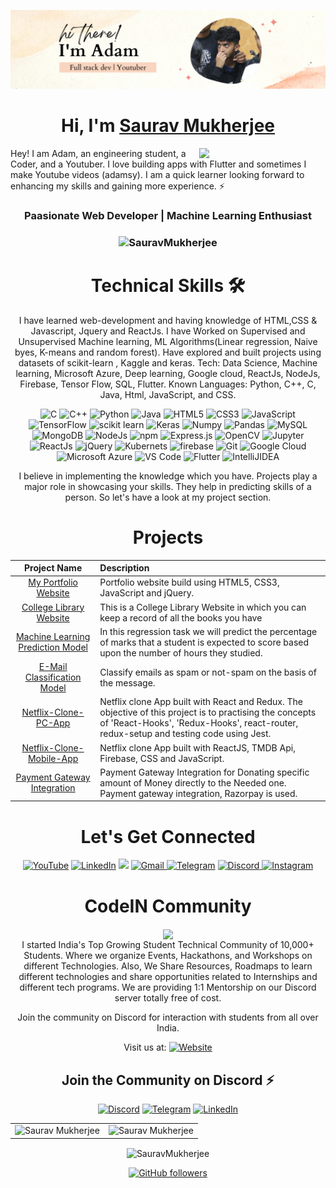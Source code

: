 ![](https://raw.githubusercontent.com/adamsyy/adamsyy/main/header.png)
<h1 align="center" >Hi, I'm <a href="https://www.linkedin.com/in/sauravmukherjee44/" target="_blank"> Saurav Mukherjee </a></h1>
<img width="40%" align="right"   src="https://github.com/SauravMukherjee44/SauravMukherjee44/blob/03193437b82d681c9caa24657c4ebec746dc628f/workbench.svg" >

Hey! I am Adam, an engineering student, a Coder, and a Youtuber. I love building apps with Flutter and sometimes I make Youtube videos (adamsy). I am a quick learner looking forward to enhancing my skills and gaining more experience. ⚡

<h3 align="center"> Paasionate Web Developer | Machine Learning Enthusiast </h3>

<h3><p align="center"> <img src="https://komarev.com/ghpvc/?username=SauravMukherjee44&label=Profile%20views&color=6805D3&style=flat" alt="SauravMukherjee" /> </p></h3>
   <div align="center">

<h1>Technical Skills 🛠</h1>
   
I have learned web-development and having knowledge of HTML,CSS & Javascript, Jquery and ReactJs. I have Worked on Supervised and Unsupervised Machine learning, ML Algorithms(Linear regression, Naive byes, K-means and random forest). Have explored and built projects using datasets of scikit-learn , Kaggle and keras. Tech: Data Science, Machine learning, Microsoft Azure, Deep learning, Google cloud, ReactJs, NodeJs, Firebase, Tensor Flow, SQL, Flutter.
 Known Languages: Python, C++, C, Java, Html, JavaScript, and CSS.

<p align="center"> 
<img alt="C" src="https://img.shields.io/badge/c-%2300599C.svg?&style=for-the-badge&logo=c&logoColor=white" />
<img alt="C++" src="https://img.shields.io/badge/c++-%2300599C.svg?&style=for-the-badge&logo=c%2B%2B&ogoColor=white" />
 <img alt="Python" src="https://img.shields.io/badge/python-%2314354C.svg?style=for-the-badge&logo=python&logoColor=white"/>
 <img alt="Java" src="https://img.shields.io/badge/java-%23ED8B00.svg?&style=for-the-badge&logo=java&logoColor=white" />
<img alt="HTML5" src="https://img.shields.io/badge/html5-%23E34F26.svg?&style=for-the-badge&logo=html5&logoColor=white" />
 <img alt="CSS3" src="https://img.shields.io/badge/css3-%231572B6.svg?&style=for-the-badge&logo=css3&logoColor=white" />
 <img alt="JavaScript" src="https://img.shields.io/badge/javascript-%23323330.svg?&style=for-the-badge&logo=javascript&logoColor=%23F7DF1E" />
 <img alt="TensorFlow" src="https://img.shields.io/badge/TensorFlow-FF6F00?style=for-the-badge&logo=TensorFlow&logoColor=white" />
 <img alt="scikit learn" src="https://img.shields.io/badge/scikit_learn-F7931E?style=for-the-badge&logo=scikit-learn&logoColor=white" />  
 <img alt="Keras" src="https://img.shields.io/badge/Keras-D00000?style=for-the-badge&logo=Keras&logoColor=white" />
 <img alt="Numpy" src="https://img.shields.io/badge/Numpy-777BB4?style=for-the-badge&logo=numpy&logoColor=white" />
 <img alt="Pandas" src="https://img.shields.io/badge/Pandas-2C2D72?style=for-the-badge&logo=pandas&logoColor=white" />
 <img alt="MySQL" src="https://img.shields.io/badge/MySQL-00000F?style=for-the-badge&logo=mysql&logoColor=white" />
 <img alt="MongoDB" src="https://img.shields.io/badge/MongoDB-white?style=for-the-badge&logo=mongodb&logoColor=4EA94B" />
 <img alt="NodeJs" src="https://img.shields.io/badge/Node.js-339933?style=for-the-badge&logo=nodedotjs&logoColor=white" />
    <img alt="npm" src="https://img.shields.io/badge/npm-CB3837?style=for-the-badge&logo=npm&logoColor=white" />
    <img alt="Express.js" src="https://img.shields.io/badge/Express.js-000000?style=for-the-badge&logo=express&logoColor=white" />
    <img alt="OpenCV" src="https://img.shields.io/badge/OpenCV-27338e?style=for-the-badge&logo=OpenCV&logoColor=white" />
    <img alt="Jupyter" src="https://img.shields.io/badge/Jupyter-F37626.svg?&style=for-the-badge&logo=Jupyter&logoColor=white" />
    <img alt="ReactJs" src="https://img.shields.io/badge/React-20232A?style=for-the-badge&logo=react&logoColor=61DAFB" />
    <img alt="jQuery" src="https://img.shields.io/badge/jQuery-0769AD?style=for-the-badge&logo=jquery&logoColor=white" />
    <img alt="Kubernets" src="https://img.shields.io/badge/kubernetes-326ce5.svg?&style=for-the-badge&logo=kubernetes&logoColor=white" />
    <img alt="firebase" src="https://img.shields.io/badge/firebase-ffca28?style=for-the-badge&logo=firebase&logoColor=black" />
    <img alt="Git" src="https://img.shields.io/badge/Git-F05032?style=for-the-badge&logo=git&logoColor=white" />
    <img alt="Google Cloud" src="https://img.shields.io/badge/Google_Cloud-4285F4?style=for-the-badge&logo=google-cloud&logoColor=white" />
    <img alt="Microsoft Azure" src="https://img.shields.io/badge/microsoft%20azure-0089D6?style=for-the-badge&logo=microsoft-azure&logoColor=white" />
    <img alt="VS Code" src="https://img.shields.io/badge/Visual_Studio_Code-0078D4?style=for-the-badge&logo=visual%20studio%20code&logoColor=white" />
    <img alt="Flutter" src="https://img.shields.io/badge/Flutter-02569B?style=for-the-badge&logo=flutter&logoColor=white" />
    <img alt="IntelliJIDEA" src="https://img.shields.io/badge/IntelliJIDEA-000000.svg?style=for-the-badge&logo=intellij-idea&logoColor=white" />
</p>


I believe in implementing the knowledge which you have. Projects play a major role in showcasing your skills. They help in predicting skills of a person. So let's have a look at my project section.

<h1 align="center">Projects</h1>




| Project Name      | Description | 
| :---:        |    :----   |  
| [My Portfolio Website](https://sauravmukherjee44.github.io/Portfolio-Saurav-Mukherjee/)     | Portfolio website build using HTML5, CSS3, JavaScript and jQuery. 
| [College Library Website](https://sauravmukherjee44.github.io/Aec-Library-Website/)   | This is a College Library Website in which you can keep a record of all the books you have    | issued.© 2022 Saurav Mukherjee 
| [Machine Learning Prediction Model](https://github.com/SauravMukherjee44/The-Sparks-Foundation---Machine-Learning-Task-1/blob/main/Sparks%20Foundation%20Task%20-1%20.ipynb)     | In this regression task we will predict the  percentage of marks that a student is expected to score based upon the number of hours they studied. |
| [E-Mail Classification Model](https://github.com/SauravMukherjee44/Email-Classification-Model)     | Classify emails as spam or not-spam on the basis of the message.
| [Netflix-Clone-PC-App](https://netflix-clone-saurav.herokuapp.com/)     | Netflix clone App built with React and Redux. The objective of this project is to practising the concepts of 'React-Hooks', 'Redux-Hooks', react-router, redux-setup and testing code using Jest.
| [Netflix-Clone-Mobile-App](https://netflix-clone-9b94a.web.app/)     | Netflix clone App built with ReactJS, TMDB Api, Firebase, CSS and JavaScript.
| [Payment Gateway Integration](https://sauravmukherjee44.github.io/Payment-Gateway-Integration/)     | Payment Gateway Integration for Donating specific amount of Money directly to the Needed one. Payment gateway integration, Razorpay is used.

 <h1 align="center">Let's Get Connected</h1>

<div align="center">

<a  href="https://www.youtube.com/channel/UCYGVtIgQIAChKBWBmChxzJw" target="_blank"><img alt="YouTube" src="https://img.shields.io/badge/Youtube-%23FF0000.svg?style=for-the-badge&logo=YouTube&logoColor=white" /></a>
<a  href="https://www.linkedin.com/in/sauravmukherjee44/" target="_blank"><img alt="LinkedIn" src="https://img.shields.io/badge/linkedin%20-%230077B5.svg?&style=for-the-badge&logo=linkedin&logoColor=white" /></a>
<a href="https://twitter.com/mesourav44" target="_blank"><img src="https://img.shields.io/badge/twitter-%2300acee.svg?&style=for-the-badge&logo=twitter&logoColor=white&alt=twitter" /></a>
<a href="mailto:mesouravofficial@gmail.com"><img  alt="Gmail" src="https://img.shields.io/badge/Gmail-D14836?style=for-the-badge&logo=gmail&logoColor=white" />
<a  href="https://t.me/Saurav_44"><img alt=" Telegram" src="https://img.shields.io/badge/Telegram-2CA5E0?style=for-the-badge&logo=telegram&logoColor=white"></a>
<a  href="https://discord.com/users/758681549993541684"><img alt=" Discord" src="https://img.shields.io/badge/Discord-7289DA?style=for-the-badge&logo=discord&logoColor=white">
<a  href="https://www.instagram.com/mesouravofficial/"><img alt="Instagram" src="https://img.shields.io/badge/Instagram-E4405F?style=for-the-badge&logo=instagram&logoColor=white">
   </a>

   
   
</div>
  

   <div align="center">
      
   <h1 align="center">CodeIN Community</h1>
      <img width="10%" align="center"   src="https://github.com/SauravMukherjee44/SauravMukherjee44/blob/01033044396cd45db3731e6ac37284dc5386e2cd/CodeIN%20Logo.png" >
<br>
I started India's Top Growing Student Technical Community of 10,000+ Students. Where we organize Events, Hackathons, and Workshops on different Technologies. Also, We Share Resources, Roadmaps to learn different technologies and share opportunities related to Internships and different tech programs.
We are providing 1:1 Mentorship on our Discord server totally free of cost.

Join the community on Discord for interaction with students from all over India.

Visit us at: 
 <a href="https://codeincommunity.tech"><img alt="Website" src="https://img.shields.io/badge/Google_chrome-4285F4?style=for-the-badge&logo=Google-chrome&logoColor=white"></a>

  <span> <h2>Join the Community on Discord ⚡</h2>
<a  href="https://discord.gg/hWwbgP4dz9"><img alt=" Discord" src="https://img.shields.io/badge/Discord-7289DA?style=for-the-badge&logo=discord&logoColor=white"></a>
<a  href="https://t.me/CodeINCommunity"><img alt=" Telegram" src="https://img.shields.io/badge/Telegram-2CA5E0?style=for-the-badge&logo=telegram&logoColor=white"></a>
<a  href="https://www.linkedin.com/company/codein-community/" target="_blank"><img alt="LinkedIn" src="https://img.shields.io/badge/linkedin%20-%230077B5.svg?&style=for-the-badge&logo=linkedin&logoColor=white" /></a></span>
   
 </div>
   
   
<table>
  <tr>
   
<td><img src="https://github-readme-stats.vercel.app/api?username=SauravMukherjee44&include_all_commits=true&count_private=true&show_icons=true&line_height=20&title_color=7A7ADB&icon_color=2234AE&text_color=D3D3D3&bg_color=0,000000,130F40" alt="Saurav Mukherjee" />
    <td><img src="https://github-readme-stats.vercel.app/api/top-langs?username=SauravMukherjee44&show_icons=true&locale=en&layout=compact&title_color=7A7ADB&icon_color=2234AE&text_color=D3D3D3&bg_color=0,000000,130F40" alt="Saurav Mukherjee" /></td>
  </tr>
</table>

<div align="center">
<p><img align="center" src="https://github-readme-streak-stats.herokuapp.com/?user=SauravMukherjee44&theme=dark" alt="SauravMukherjee" /></p>
  </div>
   
   

[![GitHub followers](https://img.shields.io/github/followers/SauravMukherjee44.svg?style=social&label=Follow)](https://github.com/SauravMukherjee44?tab=followers)
